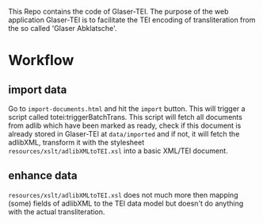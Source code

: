 This Repo contains the code of Glaser-TEI. The purpose of the web application Glaser-TEI is to facilitate the TEI encoding of transliteration from the so called 'Glaser Abklatsche'.

# Workflow

## import data

Go to `import-documents.html` and hit the `import` button.
This will trigger a script called totei:triggerBatchTrans. This script will fetch all documents from adlib which have been marked as ready, check if this document is already stored in Glaser-TEI at `data/imported` and if not, it will fetch the adlibXML, transform it with the stylesheet `resources/xslt/adlibXMLtoTEI.xsl` into a basic XML/TEI document. 

## enhance data

`resources/xslt/adlibXMLtoTEI.xsl` does not much more then mapping (some) fields of adlibXML to the TEI data model but doesn't do anything with the actual transliteration. 